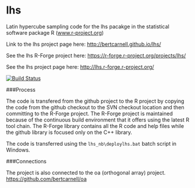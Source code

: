 lhs
===

Latin hypercube sampling code for the lhs pacakge in the statistical software package R (www.r-project.org)

Link to the lhs project page here:  http://bertcarnell.github.io/lhs/

See the lhs R-Forge project here:  https://r-forge.r-project.org/projects/lhs/

See the lhs project page here:  http://lhs.r-forge.r-project.org/

[![Build Status](https://drone.io/github.com/bertcarnell/lhs/status.png)](https://drone.io/github.com/bertcarnell/lhs/latest)

###Process

The code is transfered from the github project to the R project by copying the code from the github checkout to the SVN checkout location and then committing to the R-Forge project.  The R-Forge project is maintained because of the continuous build environment that it offers using the latest R tool chain.  The R-Forge library contains all the R code and help files while the github library is focused only on the C++ library.

The code is transferred using the `lhs_nb\deploylhs.bat` batch script in Windows.

###Connections

The project is also connected to the oa (orthogonal array) project.  https://github.com/bertcarnell/oa
